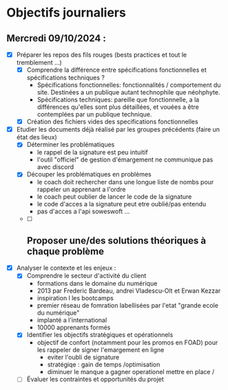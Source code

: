 # Objectifs journaliers

## Mercredi 09/10/2024 :
- [x] Préparer les repos des fils rouges (bests practices et tout le tremblement …)
  - [x] Comprendre la différence entre spécifications fonctionnelles et spécifications techniques ?
    - Spécifications fonctionnelles: fonctionnalités / comportement du site. Destinées a un publique autant technophile que néohphyte.
    - Spécifications techniques: pareille que fonctionnelle, a la différences qu'elles sont plus détaillées, et vouées a être contemplées par un publique technique.
  - [x] Création des fichiers vides des specifications fonctionnelles
- [x] Etudier les documents déjà réalisé par les groupes précédents (faire un état des lieux)
  - [x] Déterminer les problématiques
    - le rappel de la signature est peu intuitif
    - l'outil "officiel" de gestion d'émargement ne communique pas avec discord
  - [x] Découper les problématiques en problèmes
    - le coach doit rechercher dans une longue liste de nombs pour rappeler un apprenant  a l'ordre
    - le coach peut oublier de lancer le code de la signature
    - le code d'acces a la signature peut etre oublié/pas entendu
    - pas d'acces a l'api soweswoft ...
  - [ ] Proposer une/des solutions théoriques à chaque problème
    - 
- [x] Analyser le contexte et les enjeux :
    - [x] Comprendre le secteur d'activité du client
      - formations dans le domaine du numérique
      - 2013 par Frederic Bardeau, andrei Vladescu-Olt et Erwan Kezzar
      - inspiration l les bootcamps
      - premier réseau de fomration labellisées par l'etat "grande ecole du numérique"
      - implanté a l'international
      - 10000 apprenants formés
    - [x] Identifier les objectifs stratégiques et opérationnels
      - objectif de confort (notamment pour les promos en FOAD) pour les rappeler de signer l'emargement en ligne
        - eviter l'oubli de signature
        - stratégiqe : gain de temps /optimisation
        - diminuer le manque a gagner
        operationel mettre en place /
    - [ ] Évaluer les contraintes et opportunités du projet
